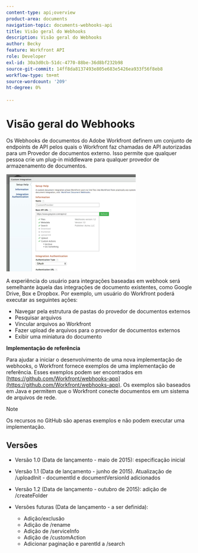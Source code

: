 ```yaml
---
content-type: api;overview
product-area: documents
navigation-topic: documents-webhooks-api
title: Visão geral do Webhooks
description: Visão geral do Webhooks
author: Becky
feature: Workfront API
role: Developer
exl-id: 30a3d0cb-51dc-4770-88be-36d8bf232b98
source-git-commit: 14ff8da8137493e805e683e5426ea933f56f8eb8
workflow-type: tm+mt
source-wordcount: '209'
ht-degree: 0%

---
```



# Visão geral do Webhooks

Os Webhooks de documentos do Adobe Workfront definem um conjunto de endpoints de API pelos quais o Workfront faz chamadas de API autorizadas para um Provedor de documentos externo. Isso permite que qualquer pessoa crie um plug-in middleware para qualquer provedor de armazenamento de documentos.

![](assets/mceclip0-350x262.png)

A experiência do usuário para integrações baseadas em webhook será semelhante àquela das integrações de documento existentes, como Google Drive, Box e Dropbox. Por exemplo, um usuário do Workfront poderá executar as seguintes ações:

* Navegar pela estrutura de pastas do provedor de documentos externos
* Pesquisar arquivos
* Vincular arquivos ao Workfront
* Fazer upload de arquivos para o provedor de documentos externos
* Exibir uma miniatura do documento

**Implementação de referência**

Para ajudar a iniciar o desenvolvimento de uma nova implementação de webhooks, o Workfront fornece exemplos de uma implementação de referência. Esses exemplos podem ser encontrados em [https://github.com/Workfront/webhooks-app](https://github.com/Workfront/webhooks-app). Os exemplos são baseados em Java e permitem que o Workfront conecte documentos em um sistema de arquivos de rede. 

>[!NOTE]
>
>Os recursos no GitHub são apenas exemplos e não podem executar uma implementação.

## Versões

* Versão 1.0 (Data de lançamento - maio de 2015): especificação inicial

* Versão 1.1 (Data de lançamento - junho de 2015). Atualização de /uploadInit - documentId e documentVersionId adicionados

* Versão 1.2 (Data de lançamento - outubro de 2015): adição de /createFolder

* Versões futuras (Data de lançamento - a ser definida):

   * Adição/exclusão
   * Adição de /rename
   * Adição de /serviceInfo
   * Adição de /customAction
   * Adicionar paginação e parentId a /search
